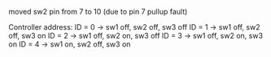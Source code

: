moved sw2 pin from 7 to 10 (due to pin 7 pullup fault)

Controller address:
ID = 0 -> sw1 off, sw2 off, sw3 off
ID = 1 -> sw1 off, sw2 off, sw3 on
ID = 2 -> sw1 off, sw2 on,  sw3 off
ID = 3 -> sw1 off, sw2 on,  sw3 on
ID = 4 -> sw1 on,  sw2 off, sw3 on
